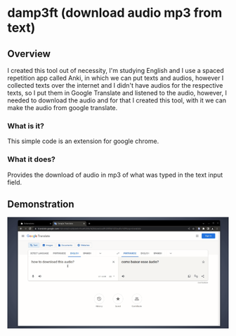 # damp3ft (download audio mp3 from text)

## Overview
I created this tool out of necessity, I'm studying English and I use a spaced repetition app called Anki, in which we can put texts and audios, however I collected texts over the internet and I didn't have audios for the respective texts, so I put them in Google Translate and listened to the audio, however, I needed to download the audio and for that I created this tool, with it we can make the audio from google translate.

### What is it?
This simple code is an extension for google chrome.

### What it does?
Provides the download of audio in mp3 of what was typed in the text input field.

## Demonstration
![](/resources/demonstration.gif)